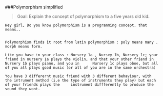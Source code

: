 ###Polymorphism simplified

>Goal: Explain the concept of polymorphism to a five years old kid.

	Hey girl, Do you know polymorphism is a programming concept, that means..
	
	
	Polymorphism finds it root from latin polymorphism : poly means many , morph means form.
	
	Like you have in your class : Nursery 1a , Nursey 1b, Nursery 1c; your friend in nursery 1a plays the violin, and that your other friend in Nursery 1b plays piano, and you in 		Nursery 1c plays oboe, but all of you all plays good music (or all of you are in the same orchestra)
	
	You have 3 differernt music friend with 3 different behaviour, with the intrument method (i.e the type of instruments they play) but each of your friends plays the 	instrument diffferently to produce the sound they want.
